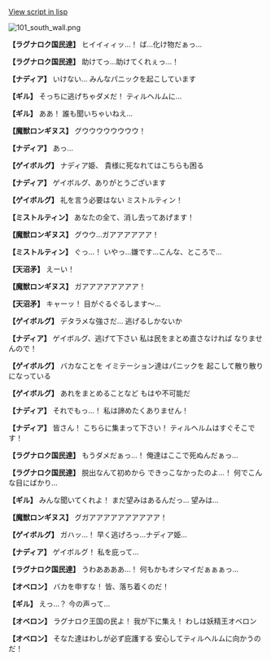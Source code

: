 [View script in lisp](../scripts/100404063.txt)

![101_south_wall.png](../images/backgrounds/101_south_wall.png)

**【ラグナロク国民達】**
ヒイイィィッ…！
ば…化け物だぁっ…

**【ラグナロク国民達】**
助けてっ…助けてくれぇっ…！

**【ナディア】**
いけない…
みんなパニックを起こしています

**【ギル】**
そっちに逃げちゃダメだ！
ティルヘルムに…

**【ギル】**
ああ！
誰も聞いちゃいねえ…

**【魔獣ロンギヌス】**
グウウウウウウウウ！

**【ナディア】**
あっ…

**【ゲイボルグ】**
ナディア姫、
貴様に死なれてはこちらも困る

**【ナディア】**
ゲイボルグ、ありがとうございます

**【ゲイボルグ】**
礼を言う必要はない
ミストルティン！

**【ミストルティン】**
あなたの全て、消し去ってあげます！

**【魔獣ロンギヌス】**
グウウ…ガアアアアアア！

**【ミストルティン】**
ぐっ…！
いやっ…嫌です…こんな、ところで…

**【天沼矛】**
えーい！

**【魔獣ロンギヌス】**
ガアアアアアアアア！

**【天沼矛】**
キャーッ！
目がぐるぐるします～…

**【ゲイボルグ】**
デタラメな強さだ…
逃げるしかないか

**【ナディア】**
ゲイボルグ、逃げて下さい
私は民をまとめ直さなければ
なりませんので！

**【ゲイボルグ】**
バカなことを
イミテーション達はパニックを
起こして散り散りになっている

**【ゲイボルグ】**
あれをまとめることなど
もはや不可能だ

**【ナディア】**
それでもっ…！
私は諦めたくありません！

**【ナディア】**
皆さん！
こちらに集まって下さい！
ティルヘルムはすぐそこです！

**【ラグナロク国民達】**
もうダメだぁっ…！
俺達はここで死ぬんだぁっ…

**【ラグナロク国民達】**
脱出なんて初めから
できっこなかったのよ…！
何でこんな目にばかり…

**【ギル】**
みんな聞いてくれよ！
まだ望みはあるんだっ…
望みは…

**【魔獣ロンギヌス】**
グガアアアアアアアアアア！

**【ゲイボルグ】**
ガハッ…！
早く逃げろっ…ナディア姫…

**【ナディア】**
ゲイボルグ！
私を庇って…

**【ラグナロク国民達】**
うわああああ…！
何もかもオシマイだぁぁぁっ…

**【オベロン】**
バカを申すな！
皆、落ち着くのだ！

**【ギル】**
えっ…？
今の声って…

**【オベロン】**
ラグナロク王国の民よ！
我が下に集え！
わしは妖精王オベロン

**【オベロン】**
そなた達はわしが必ず庇護する
安心してティルヘルムに向かうのだ！
